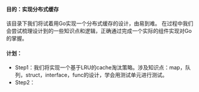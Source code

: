 #### 目的：实现分布式缓存
该目录下我们将试着用Go实现一个分布式缓存的设计，由易到难。
在过程中我们会尝试梳理设计到的一些知识点和逻辑，正确通过完成一个实际的组件实现对Go的掌握。

#### 计划：
* Step1：我们将实现一个基于LRU的cache淘汰策略。涉及知识点：map，队列，struct，interface，func的设计，学会用测试单元进行测试。
* Step2：
